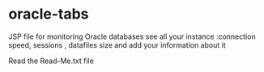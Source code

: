 # oracle-tabs
JSP file for monitoring Oracle databases
see all your instance :connection speed, sessions , datafiles size and add your information about it

Read the Read-Me.txt file
